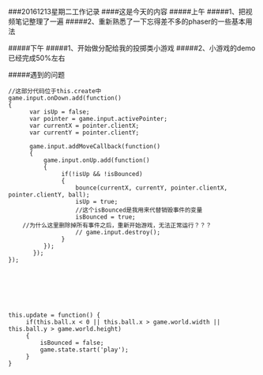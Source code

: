 ###20161213星期二工作记录
####这是今天的内容
#####上午
#####1、把视频笔记整理了一遍
#####2、重新熟悉了一下忘得差不多的phaser的一些基本用法

#####下午
#####1、开始做分配给我的投掷类小游戏
#####2、小游戏的demo已经完成50%左右

#####遇到的问题

    //这部分代码位于this.create中
    game.input.onDown.add(function()
    {
          var isUp = false;
          var pointer = game.input.activePointer;
          var currentX = pointer.clientX;
          var currentY = pointer.clientY;

          game.input.addMoveCallback(function()
          {
              game.input.onUp.add(function()
              {
                   if(!isUp && !isBounced)
                   {
                       bounce(currentX, currentY, pointer.clientX, pointer.clientY, ball);
                       isUp = true;
                       //这个isBounced是我用来代替销毁事件的变量
                       isBounced = true;
        //为什么这里删除掉所有事件之后，重新开始游戏，无法正常运行？？？
                       // game.input.destroy();
                   }
              });
           }); 
    });







    this.update = function() {
         if(this.ball.x < 0 || this.ball.x > game.world.width || this.ball.y > game.world.height)
         {
             isBounced = false;
             game.state.start('play');
         }
	}